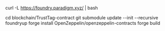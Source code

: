 <!-- 先下載和約工具 -->
curl -L https://foundry.paradigm.xyz/ | bash

<!-- 編譯和約 -->
cd blockchain/TrustTag-contract
git submodule update --init --recursive
foundryup
forge install OpenZeppelin/openzeppelin-contracts
forge build